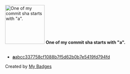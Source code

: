 <img src="https://my-badges.github.io/my-badges/a-commit.png" alt="One of my commit sha starts with &quot;a&quot;." title="One of my commit sha starts with &quot;a&quot;." width="128">
<strong>One of my commit sha starts with &quot;a&quot;.</strong>
<br><br>

- <a href="https://github.com/stevenixng/sunlamp-wifibutton/commit/aabcc337758cf1088b7f5d62b0b7e5419fd794fd"><strong>a</strong>abcc337758cf1088b7f5d62b0b7e5419fd794fd</a>


Created by <a href="https://github.com/my-badges/my-badges">My Badges</a>